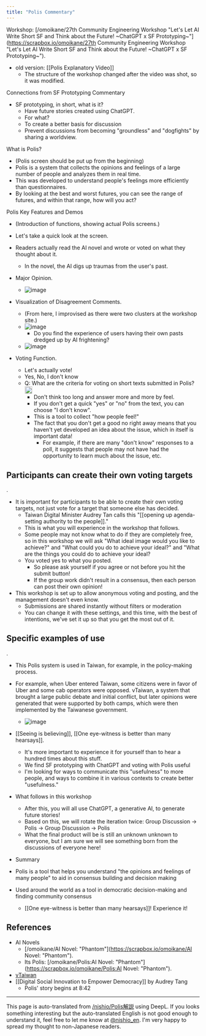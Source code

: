 ```yaml
---
title: "Polis Commentary"
---
```


Workshop: [/omoikane/27th Community Engineering Workshop "Let's Let AI Write Short SF and Think about the Future! ~ChatGPT x SF Prototyping~"](https://scrapbox.io/omoikane/27th Community Engineering Workshop "Let's Let AI Write Short SF and Think about the Future! ~ChatGPT x SF Prototyping~").
- old version:  [[Polis Explanatory Video]]
    - The structure of the workshop changed after the video was shot, so it was modified.

Connections from SF Prototyping Commentary
- SF prototyping, in short, what is it?
    - Have future stories created using ChatGPT.
    - For what?
    - To create a better basis for discussion
    - Prevent discussions from becoming "groundless" and "dogfights" by sharing a worldview.

What is Polis?
- (Polis screen should be put up from the beginning)
- Polis is a system that collects the opinions and feelings of a large number of people and analyzes them in real time.
- This was developed to understand people's feelings more efficiently than questionnaires.
- By looking at the best and worst futures, you can see the range of futures, and within that range, how will you act?

Polis Key Features and Demos
- (Introduction of functions, showing actual Polis screens.)
- Let's take a quick look at the screen.
- Readers actually read the AI novel and wrote or voted on what they thought about it.
    - In the novel, the AI digs up traumas from the user's past.
- Major Opinion.
    - ![image](https://gyazo.com/3112264477951c94eacba5fa1253d362/thumb/1000)
- Visualization of Disagreement Comments.
    - (From here, I improvised as there were two clusters at the workshop site.)
    - ![image](https://gyazo.com/84c1e0a30eeed1adecf0c0fc5109f389/thumb/1000)
        - Do you find the experience of users having their own pasts dredged up by AI frightening?
    - ![image](https://gyazo.com/00ee3770007179886ba5e06557ee2ab4/thumb/1000)

- Voting Function.
    - Let's actually vote!
    - Yes, No, I don't know
    - Q: What are the criteria for voting on short texts submitted in Polis?<img src='https://scrapbox.io/api/pages/nishio-en/gpt/icon' alt='gpt.icon' height="19.5"/>
        - Don't think too long and answer more and more by feel.
        - If you don't get a quick "yes" or "no" from the text, you can choose "I don't know".
        - This is a tool to collect "how people feel!"
        - The fact that you don't get a good no right away means that you haven't yet developed an idea about the issue, which in itself is important data!
            - For example, if there are many "don't know" responses to a poll, it suggests that people may not have had the opportunity to learn much about the issue, etc.

## Participants can create their own voting targets
.
- It is important for participants to be able to create their own voting targets, not just vote for a target that someone else has decided.
    - Taiwan Digital Minister Audrey Tan calls this "[[opening up agenda-setting authority to the people]]."
    - This is what you will experience in the workshop that follows.
    - Some people may not know what to do if they are completely free, so in this workshop we will ask "What ideal image would you like to achieve?" and "What could you do to achieve your ideal?" and "What are the things you could do to achieve your ideal?
    - You voted yes to what you posted.
        - So please ask yourself if you agree or not before you hit the submit button!
        - If the group work didn't result in a consensus, then each person can post their own opinion!
- This workshop is set up to allow anonymous voting and posting, and the management doesn't even know.
    - Submissions are shared instantly without filters or moderation
    - You can change it with these settings, and this time, with the best of intentions, we've set it up so that you get the most out of it.

## Specific examples of use
.
- This Polis system is used in Taiwan, for example, in the policy-making process.
- For example, when Uber entered Taiwan, some citizens were in favor of Uber and some cab operators were opposed. vTaiwan, a system that brought a large public debate and initial conflict, but later opinions were generated that were supported by both camps, which were then implemented by the Taiwanese government.
    - ![image](https://gyazo.com/4c598f316c66b0830a785ca7419e69eb/thumb/1000)
- [[Seeing is believing]], [[One eye-witness is better than many hearsays]].
    - It's more important to experience it for yourself than to hear a hundred times about this stuff.
    - We find SF prototyping with ChatGPT and voting with Polis useful
    - I'm looking for ways to communicate this "usefulness" to more people, and ways to combine it in various contexts to create better "usefulness."
- What follows in this workshop
    - After this, you will all use ChatGPT, a generative AI, to generate future stories!
    - Based on this, we will rotate the iteration twice: Group Discussion -> Polis -> Group Discussion -> Polis
    - What the final product will be is still an unknown unknown to everyone, but I am sure we will see something born from the discussions of everyone here!

- Summary
- Polis is a tool that helps you understand "the opinions and feelings of many people" to aid in consensus building and decision making
- Used around the world as a tool in democratic decision-making and finding community consensus
    - [[One eye-witness is better than many hearsays]]! Experience it!

## References
- AI Novels
    - [/omoikane/AI Novel: "Phantom"](https://scrapbox.io/omoikane/AI Novel: "Phantom").
    - Its Polis: [/omoikane/Polis:AI Novel: "Phantom"](https://scrapbox.io/omoikane/Polis:AI Novel: "Phantom").
- [vTaiwan](https://info.vtaiwan.tw/)
- [[Digital Social Innovation to Empower Democracy]] by Audrey Tang
    - Polis' story begins at 8:42

---
This page is auto-translated from [/nishio/Polis解説](https://scrapbox.io/nishio/Polis解説) using DeepL. If you looks something interesting but the auto-translated English is not good enough to understand it, feel free to let me know at [@nishio_en](https://twitter.com/nishio_en). I'm very happy to spread my thought to non-Japanese readers.